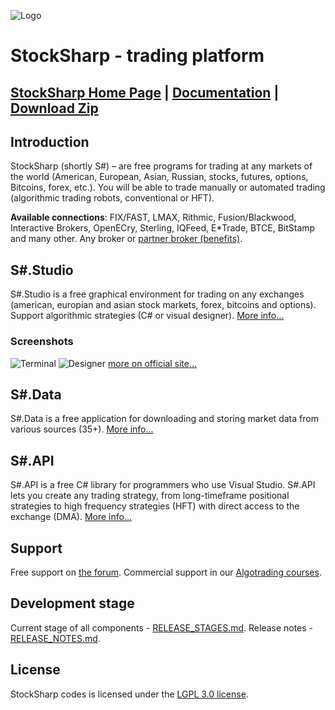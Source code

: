 ![Logo](https://avatars0.githubusercontent.com/u/10113234?v=3&s=100)
# StockSharp - trading platform

[StockSharp Home Page][1] | [Documentation][2] | [Download Zip][3]
----------

## Introduction ##

StockSharp (shortly S#) – are free programs for trading at any markets of the world (American, European, Asian, Russian, stocks, futures, options, Bitcoins, forex, etc.). You will be able to trade manually or automated trading (algorithmic trading robots, conventional or HFT).

**Available connections**: FIX/FAST, LMAX, Rithmic, Fusion/Blackwood, Interactive Brokers, OpenECry, Sterling, IQFeed, E*Trade, BTCE, BitStamp and many other. Any broker or [partner broker (benefits)][6].

## S#.Studio

S#.Studio is a free graphical environment for trading on any exchanges (american, europian and asian stock markets, forex, bitcoins and options). Support algorithmic strategies (C# or visual designer). [More info...](http://stocksharp.com/products/studio/)

### Screenshots

![Terminal](http://stocksharp.com/file.ashx?t=forum&size=400x200&fid=2099)
![Designer](http://stocksharp.com/file.ashx?t=forum&size=400x200&fid=2091)
[more on official site...](http://stocksharp.com/products/studio/)

## S#.Data

S#.Data is a free application for downloading and storing market data from various sources (35+). [More info...](http://stocksharp.com/products/hydra/)

## S#.API

S#.API is a free C# library for programmers who use Visual Studio. S#.API lets you create any trading strategy, from long-timeframe positional strategies to high frequency strategies (HFT) with direct access to the exchange (DMA). [More info...](http://stocksharp.com/products/api/)

## Support

Free support on [the forum][5]. Commercial support in our [Algotrading courses][4].

## Development stage

Current stage of all components - [RELEASE_STAGES.md](../master/_ReleaseNotes/RELEASE_STAGES.md).
Release notes - [RELEASE_NOTES.md](../master/_ReleaseNotes/CHANGE_LOG_API.md).

## License

StockSharp codes is licensed under the [LGPL 3.0 license](../master/LICENSE).

  [1]: http://stocksharp.com
  [2]: http://stocksharp.com/doc
  [3]: https://github.com/StockSharp/StockSharp/releases
  [4]: http://edu.stocksharp.com
  [5]: http://stocksharp.com/forum
  [6]: http://stocksharp.com/broker
